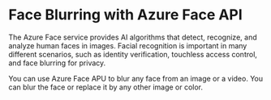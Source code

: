 # Face Blurring with Azure Face API

The Azure Face service provides AI algorithms that detect, recognize, and analyze human faces in images. Facial recognition is important in many different scenarios, such as identity verification, touchless access control, and face blurring for privacy.

You can use Azure Face APU to blur any face from an image or a video.
You can blur the face or replace it by any other image or color.



